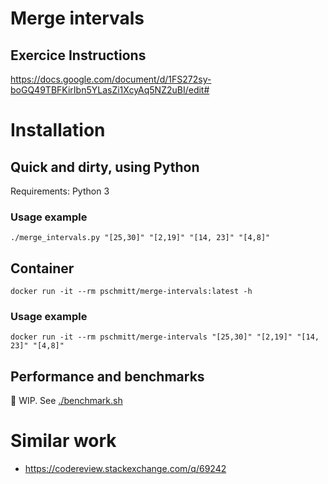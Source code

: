 # Merge intervals

## Exercice Instructions

https://docs.google.com/document/d/1FS272sy-boGQ49TBFKirIbn5YLasZi1XcyAq5NZ2uBI/edit#

# Installation

## Quick and dirty, using Python

Requirements: Python 3

### Usage example

```shell
./merge_intervals.py "[25,30]" "[2,19]" "[14, 23]" "[4,8]"
```

## Container

```shell
docker run -it --rm pschmitt/merge-intervals:latest -h
```

### Usage example

```shell
docker run -it --rm pschmitt/merge-intervals "[25,30]" "[2,19]" "[14, 23]" "[4,8]"
```

## Performance and benchmarks

🚧 WIP. See [./benchmark.sh](./benchmark.sh)

# Similar work

- https://codereview.stackexchange.com/q/69242

